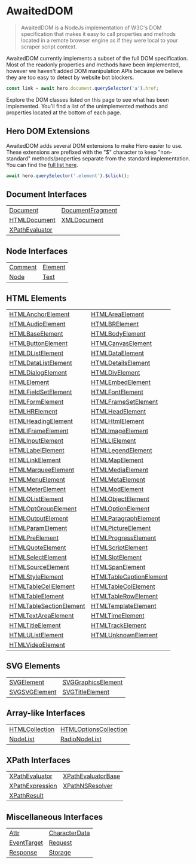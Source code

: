 # AwaitedDOM

> AwaitedDOM is a NodeJs implementation of W3C's DOM specification that makes it easy to call properties and methods located in a remote browser engine as if they were local to your scraper script context.

AwaitedDOM currently implements a subset of the full DOM specification. Most of the readonly properties and methods have been implemented, however we haven't added DOM manipulation APIs because we believe they are too easy to detect by website bot blockers.

```js
const link = await hero.document.querySelector('a').href;
```

Explore the DOM classes listed on this page to see what has been implemented. You'll find a list of the unimplemented methods and properties located at the bottom of each page.

## Hero DOM Extensions

AwaitedDOM adds several DOM extensions to make Hero easier to use. These extensions are prefixed with the "$" character to keep "non-standard" methods/properties separate from the standard implementation. You can find the [full list here](./awaited-dom-extensions.md).

```js
await hero.querySelector('.element').$click();
```

## Document Interfaces

|     |     |
| --- | --- |
| [Document](../awaited-dom/document.md) | [DocumentFragment](../awaited-dom/document-fragment.md) |
| [HTMLDocument](../awaited-dom/html-document.md) | [XMLDocument](../awaited-dom/xml-document.md) |
| [XPathEvaluator](../awaited-dom/xpath-evaluator.md) |  |


## Node Interfaces

|     |     |
| --- | --- |
| [Comment](../awaited-dom/comment.md) | [Element](../awaited-dom/element.md) |
| [Node](../awaited-dom/node.md) | [Text](../awaited-dom/text.md) |


## HTML Elements

|     |     |
| --- | --- |
| [HTMLAnchorElement](../awaited-dom/html-anchor-element.md) | [HTMLAreaElement](../awaited-dom/html-area-element.md) |
| [HTMLAudioElement](../awaited-dom/html-audio-element.md) | [HTMLBRElement](../awaited-dom/html-br-element.md) |
| [HTMLBaseElement](../awaited-dom/html-base-element.md) | [HTMLBodyElement](../awaited-dom/html-body-element.md) |
| [HTMLButtonElement](../awaited-dom/html-button-element.md) | [HTMLCanvasElement](../awaited-dom/html-canvas-element.md) |
| [HTMLDListElement](../awaited-dom/html-d-list-element.md) | [HTMLDataElement](../awaited-dom/html-data-element.md) |
| [HTMLDataListElement](../awaited-dom/html-data-list-element.md) | [HTMLDetailsElement](../awaited-dom/html-details-element.md) |
| [HTMLDialogElement](../awaited-dom/html-dialog-element.md) | [HTMLDivElement](../awaited-dom/html-div-element.md) |
| [HTMLElement](../awaited-dom/html-element.md) | [HTMLEmbedElement](../awaited-dom/html-embed-element.md) |
| [HTMLFieldSetElement](../awaited-dom/html-field-set-element.md) | [HTMLFontElement](../awaited-dom/html-font-element.md) |
| [HTMLFormElement](../awaited-dom/html-form-element.md) | [HTMLFrameSetElement](../awaited-dom/html-frame-set-element.md) |
| [HTMLHRElement](../awaited-dom/html-hr-element.md) | [HTMLHeadElement](../awaited-dom/html-head-element.md) |
| [HTMLHeadingElement](../awaited-dom/html-heading-element.md) | [HTMLHtmlElement](../awaited-dom/html-html-element.md) |
| [HTMLIFrameElement](../awaited-dom/html-iframe-element.md) | [HTMLImageElement](../awaited-dom/html-image-element.md) |
| [HTMLInputElement](../awaited-dom/html-input-element.md) | [HTMLLIElement](../awaited-dom/html-li-element.md) |
| [HTMLLabelElement](../awaited-dom/html-label-element.md) | [HTMLLegendElement](../awaited-dom/html-legend-element.md) |
| [HTMLLinkElement](../awaited-dom/html-link-element.md) | [HTMLMapElement](../awaited-dom/html-map-element.md) |
| [HTMLMarqueeElement](../awaited-dom/html-marquee-element.md) | [HTMLMediaElement](../awaited-dom/html-media-element.md) |
| [HTMLMenuElement](../awaited-dom/html-menu-element.md) | [HTMLMetaElement](../awaited-dom/html-meta-element.md) |
| [HTMLMeterElement](../awaited-dom/html-meter-element.md) | [HTMLModElement](../awaited-dom/html-mod-element.md) |
| [HTMLOListElement](../awaited-dom/html-o-list-element.md) | [HTMLObjectElement](../awaited-dom/html-object-element.md) |
| [HTMLOptGroupElement](../awaited-dom/html-opt-group-element.md) | [HTMLOptionElement](../awaited-dom/html-option-element.md) |
| [HTMLOutputElement](../awaited-dom/html-output-element.md) | [HTMLParagraphElement](../awaited-dom/html-paragraph-element.md) |
| [HTMLParamElement](../awaited-dom/html-param-element.md) | [HTMLPictureElement](../awaited-dom/html-picture-element.md) |
| [HTMLPreElement](../awaited-dom/html-pre-element.md) | [HTMLProgressElement](../awaited-dom/html-progress-element.md) |
| [HTMLQuoteElement](../awaited-dom/html-quote-element.md) | [HTMLScriptElement](../awaited-dom/html-script-element.md) |
| [HTMLSelectElement](../awaited-dom/html-select-element.md) | [HTMLSlotElement](../awaited-dom/html-slot-element.md) |
| [HTMLSourceElement](../awaited-dom/html-source-element.md) | [HTMLSpanElement](../awaited-dom/html-span-element.md) |
| [HTMLStyleElement](../awaited-dom/html-style-element.md) | [HTMLTableCaptionElement](../awaited-dom/html-table-caption-element.md) |
| [HTMLTableCellElement](../awaited-dom/html-table-cell-element.md) | [HTMLTableColElement](../awaited-dom/html-table-col-element.md) |
| [HTMLTableElement](../awaited-dom/html-table-element.md) | [HTMLTableRowElement](../awaited-dom/html-table-row-element.md) |
| [HTMLTableSectionElement](../awaited-dom/html-table-section-element.md) | [HTMLTemplateElement](../awaited-dom/html-template-element.md) |
| [HTMLTextAreaElement](../awaited-dom/html-text-area-element.md) | [HTMLTimeElement](../awaited-dom/html-time-element.md) |
| [HTMLTitleElement](../awaited-dom/html-title-element.md) | [HTMLTrackElement](../awaited-dom/html-track-element.md) |
| [HTMLUListElement](../awaited-dom/html-u-list-element.md) | [HTMLUnknownElement](../awaited-dom/html-unknown-element.md) |
| [HTMLVideoElement](../awaited-dom/html-video-element.md) |  |


## SVG Elements

|     |     |
| --- | --- |
| [SVGElement](../awaited-dom/svg-element.md) | [SVGGraphicsElement](../awaited-dom/svg-graphics-element.md) |
| [SVGSVGElement](../awaited-dom/svgsvg-element.md) | [SVGTitleElement](../awaited-dom/svg-title-element.md) |


## Array-like Interfaces

|     |     |
| --- | --- |
| [HTMLCollection](../awaited-dom/html-collection.md) | [HTMLOptionsCollection](../awaited-dom/html-options-collection.md) |
| [NodeList](../awaited-dom/node-list.md) | [RadioNodeList](../awaited-dom/radio-node-list.md) |


## XPath Interfaces

|     |     |
| --- | --- |
| [XPathEvaluator](../awaited-dom/xpath-evaluator.md) | [XPathEvaluatorBase](../awaited-dom/xpath-evaluator-base.md) |
| [XPathExpression](../awaited-dom/xpath-expression.md) | [XPathNSResolver](../awaited-dom/xpath-ns-resolver.md) |
| [XPathResult](../awaited-dom/xpath-result.md) |  |


## Miscellaneous Interfaces

|     |     |
| --- | --- |
| [Attr](../awaited-dom/attr.md) | [CharacterData](../awaited-dom/character-data.md) |
| [EventTarget](../awaited-dom/event-target.md) | [Request](../awaited-dom/request.md) |
| [Response](../awaited-dom/response.md) | [Storage](../awaited-dom/storage.md) |

